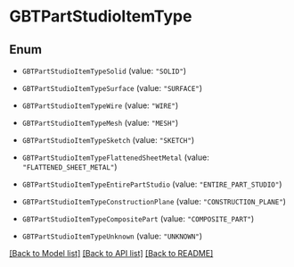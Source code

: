 # GBTPartStudioItemType

## Enum


* `GBTPartStudioItemTypeSolid` (value: `"SOLID"`)

* `GBTPartStudioItemTypeSurface` (value: `"SURFACE"`)

* `GBTPartStudioItemTypeWire` (value: `"WIRE"`)

* `GBTPartStudioItemTypeMesh` (value: `"MESH"`)

* `GBTPartStudioItemTypeSketch` (value: `"SKETCH"`)

* `GBTPartStudioItemTypeFlattenedSheetMetal` (value: `"FLATTENED_SHEET_METAL"`)

* `GBTPartStudioItemTypeEntirePartStudio` (value: `"ENTIRE_PART_STUDIO"`)

* `GBTPartStudioItemTypeConstructionPlane` (value: `"CONSTRUCTION_PLANE"`)

* `GBTPartStudioItemTypeCompositePart` (value: `"COMPOSITE_PART"`)

* `GBTPartStudioItemTypeUnknown` (value: `"UNKNOWN"`)


[[Back to Model list]](../README.md#documentation-for-models) [[Back to API list]](../README.md#documentation-for-api-endpoints) [[Back to README]](../README.md)


